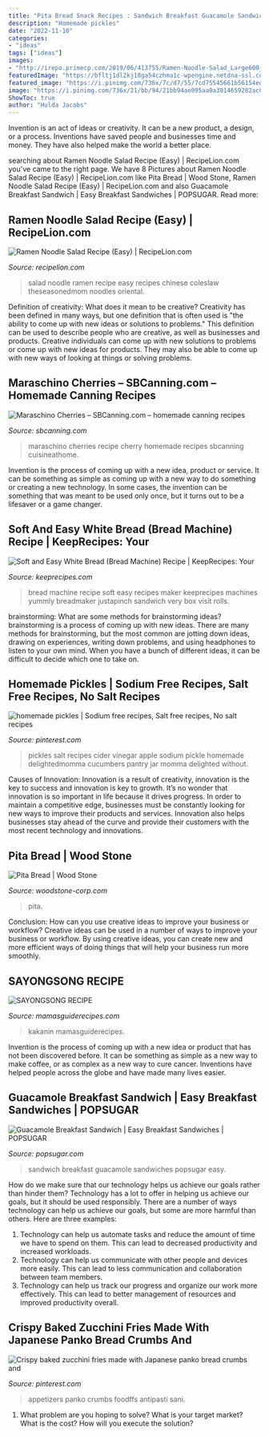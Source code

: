 ```yaml
---
title: "Pita Bread Snack Recipes : Sandwich Breakfast Guacamole Sandwiches Popsugar Easy"
description: "Homemade pickles"
date: "2022-11-10"
categories:
- "ideas"
tags: ["ideas"]
images:
- "http://irepo.primecp.com/2019/06/413755/Ramen-Noodle-Salad_Large600_ID-3246097.jpg?v=3246097"
featuredImage: "https://bfltj1dl2kj18ga54czhma1c-wpengine.netdna-ssl.com/wp-content/uploads/2020/03/pita.jpg"
featured_image: "https://i.pinimg.com/736x/7c/d7/55/7cd75545661b56154edb7dfe4884e193--sodium-free-recipes-no-salt-recipes.jpg"
image: "https://i.pinimg.com/736x/21/bb/94/21bb94ae095aa0a3014659282ac0a365.jpg"
ShowToc: true
author: "Hulda Jacobs"
---
```



Invention is an act of ideas or creativity. It can be a new product, a design, or a process. Inventions have saved people and businesses time and money. They have also helped make the world a better place.

	

		
searching about Ramen Noodle Salad Recipe (Easy) | RecipeLion.com you've came to the right page. We have 8 Pictures about Ramen Noodle Salad Recipe (Easy) | RecipeLion.com like Pita Bread | Wood Stone, Ramen Noodle Salad Recipe (Easy) | RecipeLion.com and also Guacamole Breakfast Sandwich | Easy Breakfast Sandwiches | POPSUGAR. Read more:
		
    
## Ramen Noodle Salad Recipe (Easy) | RecipeLion.com

<img loading=lazy src="http://irepo.primecp.com/2019/06/413755/Ramen-Noodle-Salad_Large600_ID-3246097.jpg?v=3246097" onerror="this.onerror=null;this.src='https://tse1.mm.bing.net/th?id=OIP.DfMCIp9j5Q1-3wvVrBw7BgHaLH&amp;pid=15.1';" alt="Ramen Noodle Salad Recipe (Easy) | RecipeLion.com">

_Source: recipelion.com_

>salad noodle ramen recipe easy recipes chinese coleslaw theseasonedmom noodles oriental. 

	

Definition of creativity: What does it mean to be creative?
Creativity has been defined in many ways, but one definition that is often used is "the ability to come up with new ideas or solutions to problems." This definition can be used to describe people who are creative, as well as businesses and products. Creative individuals can come up with new solutions to problems or come up with new ideas for products. They may also be able to come up with new ways of looking at things or solving problems.

    
## Maraschino Cherries – SBCanning.com – Homemade Canning Recipes

<img loading=lazy src="https://www.sbcanning.com/wp-content/uploads/2020/06/Maraschino-Cherries3.jpg" onerror="this.onerror=null;this.src='https://tse1.mm.bing.net/th?id=OIP.SS2VQAfRTVDRfYWtIyu6lwHaJb&amp;pid=15.1';" alt="Maraschino Cherries – SBCanning.com – homemade canning recipes">

_Source: sbcanning.com_

>maraschino cherries recipe cherry homemade recipes sbcanning cuisineathome. 

	

Invention is the process of coming up with a new idea, product or service. It can be something as simple as coming up with a new way to do something or creating a new technology. In some cases, the invention can be something that was meant to be used only once, but it turns out to be a lifesaver or a game changer.

    
## Soft And Easy White Bread (Bread Machine) Recipe | KeepRecipes: Your

<img loading=lazy src="https://keeprecipes.com/sites/keeprecipes/files/194894_1445130344_0.jpg" onerror="this.onerror=null;this.src='https://tse4.mm.bing.net/th?id=OIP.9M40qwlrBDBJsaa-Z_IKmQHaHa&amp;pid=15.1';" alt="Soft and Easy White Bread (Bread Machine) Recipe | KeepRecipes: Your">

_Source: keeprecipes.com_

>bread machine recipe soft easy recipes maker keeprecipes machines yummly breadmaker justapinch sandwich very box visit rolls. 

	

brainstorming: What are some methods for brainstorming ideas?
brainstorming is a process of coming up with new ideas. There are many methods for brainstorming, but the most common are jotting down ideas, drawing on experiences, writing down problems, and using headphones to listen to your own mind. When you have a bunch of different ideas, it can be difficult to decide which one to take on.

    
## Homemade Pickles | Sodium Free Recipes, Salt Free Recipes, No Salt Recipes

<img loading=lazy src="https://i.pinimg.com/736x/7c/d7/55/7cd75545661b56154edb7dfe4884e193--sodium-free-recipes-no-salt-recipes.jpg" onerror="this.onerror=null;this.src='https://tse1.mm.bing.net/th?id=OIP.b4kJTMKO3eyc79g4lc3hIQHaE7&amp;pid=15.1';" alt="homemade pickles | Sodium free recipes, Salt free recipes, No salt recipes">

_Source: pinterest.com_

>pickles salt recipes cider vinegar apple sodium pickle homemade delightedmomma cucumbers pantry jar momma delighted without. 

	

Causes of Innovation:
Innovation is a result of creativity, innovation is the key to success and innovation is key to growth. It’s no wonder that innovation is so important in life because it drives progress. In order to maintain a competitive edge, businesses must be constantly looking for new ways to improve their products and services. Innovation also helps businesses stay ahead of the curve and provide their customers with the most recent technology and innovations.

    
## Pita Bread | Wood Stone

<img loading=lazy src="https://bfltj1dl2kj18ga54czhma1c-wpengine.netdna-ssl.com/wp-content/uploads/2020/03/pita.jpg" onerror="this.onerror=null;this.src='https://tse4.mm.bing.net/th?id=OIP.tx5R4LPxjwkpcWVvQjErngHaEK&amp;pid=15.1';" alt="Pita Bread | Wood Stone">

_Source: woodstone-corp.com_

>pita. 

	

Conclusion: How can you use creative ideas to improve your business or workflow?
Creative ideas can be used in a number of ways to improve your business or workflow. By using creative ideas, you can create new and more efficient ways of doing things that will help your business run more smoothly.

    
## SAYONGSONG RECIPE

<img loading=lazy src="https://i2.wp.com/www.mamasguiderecipes.com/wp-content/uploads/2018/02/20190818_152842_0000.jpg?fit=1080%2C1920&amp;ssl=1" onerror="this.onerror=null;this.src='https://tse3.mm.bing.net/th?id=OIP.cPuf7L2DBIYIlAVkzaGzfAHaNK&amp;pid=15.1';" alt="SAYONGSONG RECIPE">

_Source: mamasguiderecipes.com_

>kakanin mamasguiderecipes. 

	

Invention is the process of coming up with a new idea or product that has not been discovered before. It can be something as simple as a new way to make coffee, or as complex as a new way to cure cancer. Inventions have helped people across the globe and have made many lives easier.

    
## Guacamole Breakfast Sandwich | Easy Breakfast Sandwiches | POPSUGAR

<img loading=lazy src="https://media1.popsugar-assets.com/files/thumbor/7BszBxef3HVlCPG525vj6C4b32o/fit-in/728xorig/filters:format_auto-!!-:strip_icc-!!-/2017/11/02/051/n/43405953/20a13a32b05b65ef_guac/i/Guacamole-Breakfast-Sandwich.jpg" onerror="this.onerror=null;this.src='https://tse4.mm.bing.net/th?id=OIP.jMzI1isS1blrgb9Qgp8zkQHaLH&amp;pid=15.1';" alt="Guacamole Breakfast Sandwich | Easy Breakfast Sandwiches | POPSUGAR">

_Source: popsugar.com_

>sandwich breakfast guacamole sandwiches popsugar easy. 

	

How do we make sure that our technology helps us achieve our goals rather than hinder them?
Technology has a lot to offer in helping us achieve our goals, but it should be used responsibly. There are a number of ways technology can help us achieve our goals, but some are more harmful than others. Here are three examples: 
1. Technology can help us automate tasks and reduce the amount of time we have to spend on them. This can lead to decreased productivity and increased workloads. 
2. Technology can help us communicate with other people and devices more easily. This can lead to less communication and collaboration between team members. 
3. Technology can help us track our progress and organize our work more effectively. This can lead to better management of resources and improved productivity overall.

    
## Crispy Baked Zucchini Fries Made With Japanese Panko Bread Crumbs And

<img loading=lazy src="https://i.pinimg.com/736x/21/bb/94/21bb94ae095aa0a3014659282ac0a365.jpg" onerror="this.onerror=null;this.src='https://tse4.mm.bing.net/th?id=OIP.oLO4vMfyOV8lyQZAx56L-QHaLH&amp;pid=15.1';" alt="Crispy baked zucchini fries made with Japanese panko bread crumbs and">

_Source: pinterest.com_

>appetizers panko crumbs foodffs antipasti sani. 

	

1. What problem are you hoping to solve? What is your target market? What is the cost? How will you execute the solution?

